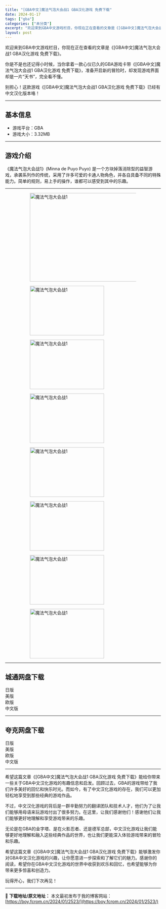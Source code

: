 ```yaml
---
title: "[GBA中文]魔法气泡大会战1 GBA汉化游戏 免费下载"
date: 2024-01-17
tags: ["gba"]
categories: ["未分类"]
excerpt: "欢迎来到GBA中文游戏栏目，你现在正在查看的文章是《[GBA中文]魔法气泡大会战1 GBA汉化游戏 免费下载》。 你是不是也还记得小时候，当你拿着一款心仪已久的GBA游戏卡带《[GBA中文]魔法气泡大会战1 GBA汉化游戏 免费下载》，准备开启新的冒险时，却发现游戏界面却是一片“天书”，完全看不懂。&hellip;"
layout: post
---
```


欢迎来到GBA中文游戏栏目，你现在正在查看的文章是《[GBA中文]魔法气泡大会战1 GBA汉化游戏 免费下载》。

你是不是也还记得小时候，当你拿着一款心仪已久的GBA游戏卡带《[GBA中文]魔法气泡大会战1 GBA汉化游戏 免费下载》，准备开启新的冒险时，却发现游戏界面却是一片“天书”，完全看不懂。

别担心！这款游戏《[GBA中文]魔法气泡大会战1 GBA汉化游戏 免费下载》已经有中文汉化版本咯！ <hr><h2>&#22522;&#26412;&#20449;&#24687;</h2> <ul><li>&#28216;&#25103;&#24179;&#21488;&#65306;GBA</li><li>&#28216;&#25103;&#22823;&#23567;&#65306;3.32MB</li></ul><hr><h2>&#28216;&#25103;&#20171;&#32461;</h2> &#12298;&#39764;&#27861;&#27668;&#27873;&#22823;&#20250;&#25112;1&#12299;(Minna de Puyo Puyo) &#26159;&#19968;&#20010;&#26041;&#22359;&#25481;&#33853;&#28040;&#38500;&#22411;&#30340;&#30410;&#26234;&#28216;&#25103;&#65292;&#25215;&#34989;&#31995;&#21015;&#20316;&#30340;&#20256;&#32479;&#65292;&#37319;&#29992;&#20102;&#35768;&#22810;&#21487;&#29233;&#30340;&#21345;&#36890;&#20154;&#29289;&#35282;&#33394;&#65292;&#24182;&#21508;&#33258;&#20855;&#22791;&#19981;&#21516;&#30340;&#29305;&#27530;&#33021;&#21147;&#12290;&#31616;&#21333;&#30340;&#35268;&#21017;&#65292;&#26131;&#19978;&#25163;&#30340;&#25805;&#20316;&#65292;&#35841;&#37117;&#21487;&#20197;&#24863;&#21463;&#21040;&#20854;&#20013;&#30340;&#20048;&#36259;&#12290; <hr><figure><figure><img loading="lazy" decoding="async" width="450" height="286" data-id="22724" src="https://boy.fcrom.cn/wp-content/uploads/2024/01/20240116_65a63fa8d109f.jpg" title="&#39764;&#27861;&#27668;&#27873;&#22823;&#20250;&#25112;1-1" alt="魔法气泡大会战1"></figure><figure><img loading="lazy" decoding="async" width="240" height="160" data-id="22688" src="https://boy.fcrom.cn/wp-content/uploads/2024/01/ee831-1_201205215346_1_%E5%97%A8%E6%A0%BC%E5%BC%8F%E5%8E%8B%E7%BC%A9%E5%89%AF%E6%9C%AC.png" title="&#39764;&#27861;&#27668;&#27873;&#22823;&#20250;&#25112;1-2" alt="魔法气泡大会战1"></figure><figure><img loading="lazy" decoding="async" width="240" height="160" data-id="22682" src="https://boy.fcrom.cn/wp-content/uploads/2024/01/d6478-1-200403144P44O_%E5%97%A8%E6%A0%BC%E5%BC%8F%E5%8E%8B%E7%BC%A9%E5%89%AF%E6%9C%AC.png" title="&#39764;&#27861;&#27668;&#27873;&#22823;&#20250;&#25112;1-3" alt="魔法气泡大会战1"></figure><figure><img loading="lazy" decoding="async" width="240" height="160" data-id="22683" src="https://boy.fcrom.cn/wp-content/uploads/2024/01/4abb2-1-200403144Q1P1_%E5%97%A8%E6%A0%BC%E5%BC%8F%E5%8E%8B%E7%BC%A9%E5%89%AF%E6%9C%AC.png" title="&#39764;&#27861;&#27668;&#27873;&#22823;&#20250;&#25112;1-4" alt="魔法气泡大会战1"></figure><figure><img loading="lazy" decoding="async" width="240" height="160" data-id="22684" src="https://boy.fcrom.cn/wp-content/uploads/2024/01/be1c2-1-200403144QK61_%E5%97%A8%E6%A0%BC%E5%BC%8F%E5%8E%8B%E7%BC%A9%E5%89%AF%E6%9C%AC.png" title="&#39764;&#27861;&#27668;&#27873;&#22823;&#20250;&#25112;1" alt="魔法气泡大会战1"></figure><figure><img loading="lazy" decoding="async" width="240" height="160" data-id="22685" src="https://boy.fcrom.cn/wp-content/uploads/2024/01/9c683-1-200403144R43R_%E5%97%A8%E6%A0%BC%E5%BC%8F%E5%8E%8B%E7%BC%A9%E5%89%AF%E6%9C%AC.png" title="&#39764;&#27861;&#27668;&#27873;&#22823;&#20250;&#25112;1" alt="魔法气泡大会战1"></figure><figure><img loading="lazy" decoding="async" width="240" height="160" data-id="22686" src="https://boy.fcrom.cn/wp-content/uploads/2024/01/837b1-1-200403144S05B_%E5%97%A8%E6%A0%BC%E5%BC%8F%E5%8E%8B%E7%BC%A9%E5%89%AF%E6%9C%AC.png" title="&#39764;&#27861;&#27668;&#27873;&#22823;&#20250;&#25112;1" alt="魔法气泡大会战1"></figure><figure><img loading="lazy" decoding="async" width="240" height="160" data-id="22687" src="https://boy.fcrom.cn/wp-content/uploads/2024/01/22de3-1-200403144SLc_%E5%97%A8%E6%A0%BC%E5%BC%8F%E5%8E%8B%E7%BC%A9%E5%89%AF%E6%9C%AC.png" title="&#39764;&#27861;&#27668;&#27873;&#22823;&#20250;&#25112;1" alt="魔法气泡大会战1"></figure></figure><div><div> <hr><h2>&#22478;&#36890;&#32593;&#30424;&#19979;&#36733;</h2> <div> <div>&#26085;&#29256;</div> <div>&#32654;&#29256;</div> <div>&#27431;&#29256;</div> <div>&#20013;&#25991;&#29256;</div> </div> </div></div> <hr><h2>&#22840;&#20811;&#32593;&#30424;&#19979;&#36733;</h2> <div> <div>&#26085;&#29256;</div> <div>&#32654;&#29256;</div> <div>&#27431;&#29256;</div> <div>&#20013;&#25991;&#29256;</div> </div> <hr>希望这篇文章《[GBA中文]魔法气泡大会战1 GBA汉化游戏 免费下载》能给你带来一些关于GBA中文汉化游戏的有趣信息和启发。回顾过去，GBA的游戏带给了我们许多美好的回忆和快乐时光。而如今，有了中文汉化游戏的存在，我们可以更加轻松地享受到那些经典的游戏作品。

不过，中文汉化游戏的背后是一群辛勤努力的翻译团队和技术人才，他们为了让我们能够用母语来玩游戏付出了很多努力。在这里，让我们感谢他们！感谢他们让我们能够更好地理解和享受游戏带来的乐趣。

无论是在GBA的金字塔、是在火影忍者、还是德军总部，中文汉化游戏让我们能够更好地理解和融入这些经典作品的世界，也让我们更能深入体验游戏带来的冒险和乐趣。

希望这篇文章《[GBA中文]魔法气泡大会战1 GBA汉化游戏 免费下载》能够激发你对GBA中文汉化游戏的兴趣，让你愿意进一步探索和了解它们的魅力。感谢你的阅读，希望你在GBA中文汉化游戏的世界中收获到欢乐和回忆，也希望能够为你带来更多惊喜和创造力。

玩得开心，我们下次再见！

---
📖 **下载地址/原文地址：** 本文最初发布于我的博客网站：[https://boy.fcrom.cn/2024/01/2523/](https://boy.fcrom.cn/2024/01/2523/)

